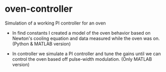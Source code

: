 # oven-controller

Simulation of a working PI controller for an oven


- In find constants I created a model of the oven behavior based on Newton's cooling equation and data measured while the oven was on. (Python & MATLAB version)

- In controller we simulate a PI controller and tune the gains until we can control the oven based off pulse-width modulation. (Only MATLAB version) 
